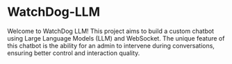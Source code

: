 # WatchDog-LLM
Welcome to WatchDog LLM! This project aims to build a custom chatbot using Large Language Models (LLM) and WebSocket. The unique feature of this chatbot is the ability for an admin to intervene during conversations, ensuring better control and interaction quality.
